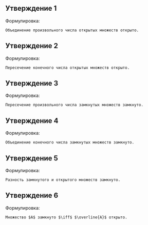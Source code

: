 ## Утверждение 1
Формулировка:
```spoiler-markdown
Объединение произвольного числа открытых множеств открыто.
```

## Утверждение 2
Формулировка:
```spoiler-markdown
Пересечение конечного числа открытых множеств открыто.
```

## Утверждение 3
Формулировка:
```spoiler-markdown
Пересечение произвольного числа замкнутых множеств замкнуто.
```

## Утверждение 4
Формулировка:
```spoiler-markdown
Объединение конечного числа замкнутых множеств замкнуто.
```

## Утверждение 5
Формулировка:
```spoiler-markdown
Разность замкнутого и открытого множеств замкнуто.
```

## Утверждение 6
Формулировка:
```spoiler-markdown
Множество $A$ замкнуто $\iff$ $\overline{A}$ открыто.
```
